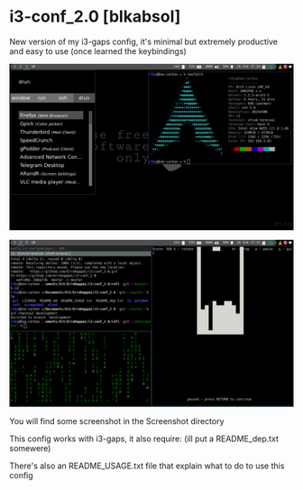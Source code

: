 # i3-conf_2.0 [blkabsol]

New version of my i3-gaps config, it's minimal but extremely productive and easy to use (once learned the keybindings)

![Some windows in tiling mode](https://github.com/ErreKappa1/i3-conf_2.0/blob/development/screenshot/new/Screenshot%20from%202020-02-26%2017-24-08.png)

![Some windows in tiling mode](https://github.com/ErreKappa1/i3-conf_2.0/blob/development/screenshot/new/Screenshot%20from%202020-02-26%2017-31-42.png)

You will find some screenshot in the Screenshot directory

This config works with i3-gaps, it also require: (ill put a README_dep.txt somewere)

There's also an README_USAGE.txt file that explain what to do to use this config



